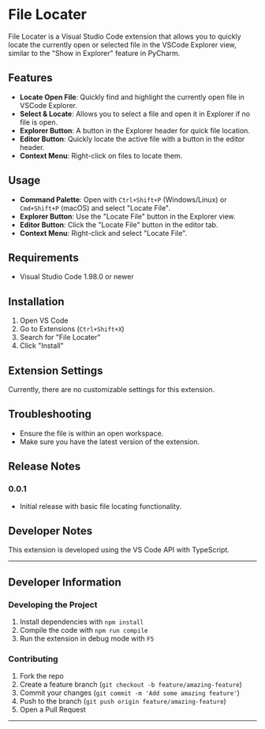 # File Locater

File Locater is a Visual Studio Code extension that allows you to quickly locate the currently open or selected file in the VSCode Explorer view, similar to the "Show in Explorer" feature in PyCharm.

## Features

- **Locate Open File**: Quickly find and highlight the currently open file in VSCode Explorer.
- **Select & Locate**: Allows you to select a file and open it in Explorer if no file is open.
- **Explorer Button**: A button in the Explorer header for quick file location.
- **Editor Button**: Quickly locate the active file with a button in the editor header.
- **Context Menu**: Right-click on files to locate them.

## Usage

- **Command Palette**: Open with `Ctrl+Shift+P` (Windows/Linux) or `Cmd+Shift+P` (macOS) and select "Locate File".
- **Explorer Button**: Use the "Locate File" button in the Explorer view.
- **Editor Button**: Click the "Locate File" button in the editor tab.
- **Context Menu**: Right-click and select "Locate File".

## Requirements

- Visual Studio Code 1.98.0 or newer

## Installation

1. Open VS Code
2. Go to Extensions (`Ctrl+Shift+X`)
3. Search for "File Locater"
4. Click "Install"

## Extension Settings

Currently, there are no customizable settings for this extension.

## Troubleshooting

- Ensure the file is within an open workspace.
- Make sure you have the latest version of the extension.

## Release Notes

### 0.0.1
- Initial release with basic file locating functionality.

## Developer Notes

This extension is developed using the VS Code API with TypeScript.

---

## Developer Information

### Developing the Project

1. Install dependencies with `npm install`
2. Compile the code with `npm run compile`
3. Run the extension in debug mode with `F5`

### Contributing

1. Fork the repo
2. Create a feature branch (`git checkout -b feature/amazing-feature`)
3. Commit your changes (`git commit -m 'Add some amazing feature'`)
4. Push to the branch (`git push origin feature/amazing-feature`)
5. Open a Pull Request

---
